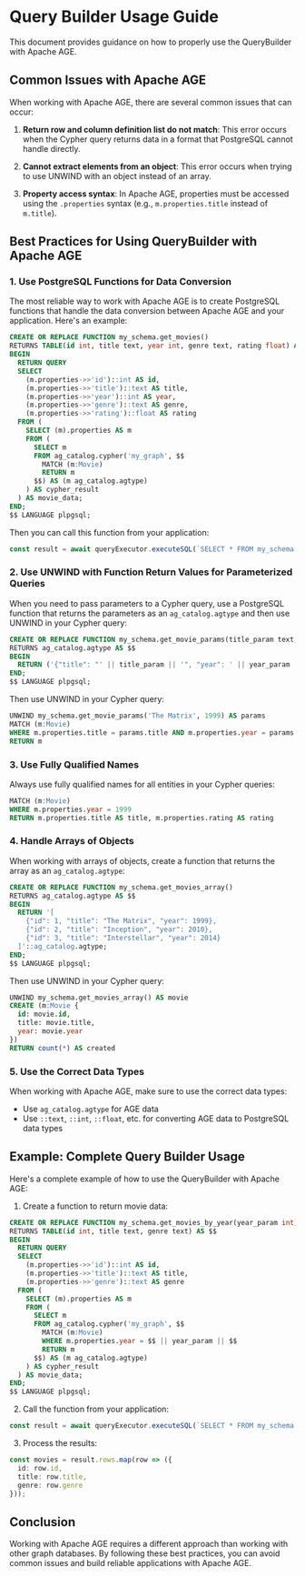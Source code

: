 # Query Builder Usage Guide

This document provides guidance on how to properly use the QueryBuilder with Apache AGE.

## Common Issues with Apache AGE

When working with Apache AGE, there are several common issues that can occur:

1. **Return row and column definition list do not match**: This error occurs when the Cypher query returns data in a format that PostgreSQL cannot handle directly.

2. **Cannot extract elements from an object**: This error occurs when trying to use UNWIND with an object instead of an array.

3. **Property access syntax**: In Apache AGE, properties must be accessed using the `.properties` syntax (e.g., `m.properties.title` instead of `m.title`).

## Best Practices for Using QueryBuilder with Apache AGE

### 1. Use PostgreSQL Functions for Data Conversion

The most reliable way to work with Apache AGE is to create PostgreSQL functions that handle the data conversion between Apache AGE and your application. Here's an example:

```sql
CREATE OR REPLACE FUNCTION my_schema.get_movies()
RETURNS TABLE(id int, title text, year int, genre text, rating float) AS $$
BEGIN
  RETURN QUERY
  SELECT 
    (m.properties->>'id')::int AS id,
    (m.properties->>'title')::text AS title,
    (m.properties->>'year')::int AS year,
    (m.properties->>'genre')::text AS genre,
    (m.properties->>'rating')::float AS rating
  FROM (
    SELECT (m).properties AS m
    FROM (
      SELECT m
      FROM ag_catalog.cypher('my_graph', $$
        MATCH (m:Movie)
        RETURN m
      $$) AS (m ag_catalog.agtype)
    ) AS cypher_result
  ) AS movie_data;
END;
$$ LANGUAGE plpgsql;
```

Then you can call this function from your application:

```typescript
const result = await queryExecutor.executeSQL(`SELECT * FROM my_schema.get_movies()`);
```

### 2. Use UNWIND with Function Return Values for Parameterized Queries

When you need to pass parameters to a Cypher query, use a PostgreSQL function that returns the parameters as an `ag_catalog.agtype` and then use UNWIND in your Cypher query:

```sql
CREATE OR REPLACE FUNCTION my_schema.get_movie_params(title_param text, year_param int)
RETURNS ag_catalog.agtype AS $$
BEGIN
  RETURN ('{"title": "' || title_param || '", "year": ' || year_param || '}')::ag_catalog.agtype;
END;
$$ LANGUAGE plpgsql;
```

Then use UNWIND in your Cypher query:

```sql
UNWIND my_schema.get_movie_params('The Matrix', 1999) AS params
MATCH (m:Movie)
WHERE m.properties.title = params.title AND m.properties.year = params.year
RETURN m
```

### 3. Use Fully Qualified Names

Always use fully qualified names for all entities in your Cypher queries:

```sql
MATCH (m:Movie)
WHERE m.properties.year = 1999
RETURN m.properties.title AS title, m.properties.rating AS rating
```

### 4. Handle Arrays of Objects

When working with arrays of objects, create a function that returns the array as an `ag_catalog.agtype`:

```sql
CREATE OR REPLACE FUNCTION my_schema.get_movies_array()
RETURNS ag_catalog.agtype AS $$
BEGIN
  RETURN '[
    {"id": 1, "title": "The Matrix", "year": 1999},
    {"id": 2, "title": "Inception", "year": 2010},
    {"id": 3, "title": "Interstellar", "year": 2014}
  ]'::ag_catalog.agtype;
END;
$$ LANGUAGE plpgsql;
```

Then use UNWIND in your Cypher query:

```sql
UNWIND my_schema.get_movies_array() AS movie
CREATE (m:Movie {
  id: movie.id,
  title: movie.title,
  year: movie.year
})
RETURN count(*) AS created
```

### 5. Use the Correct Data Types

When working with Apache AGE, make sure to use the correct data types:

- Use `ag_catalog.agtype` for AGE data
- Use `::text`, `::int`, `::float`, etc. for converting AGE data to PostgreSQL data types

## Example: Complete Query Builder Usage

Here's a complete example of how to use the QueryBuilder with Apache AGE:

1. Create a function to return movie data:

```sql
CREATE OR REPLACE FUNCTION my_schema.get_movies_by_year(year_param int)
RETURNS TABLE(id int, title text, genre text) AS $$
BEGIN
  RETURN QUERY
  SELECT 
    (m.properties->>'id')::int AS id,
    (m.properties->>'title')::text AS title,
    (m.properties->>'genre')::text AS genre
  FROM (
    SELECT (m).properties AS m
    FROM (
      SELECT m
      FROM ag_catalog.cypher('my_graph', $$
        MATCH (m:Movie)
        WHERE m.properties.year = $$ || year_param || $$
        RETURN m
      $$) AS (m ag_catalog.agtype)
    ) AS cypher_result
  ) AS movie_data;
END;
$$ LANGUAGE plpgsql;
```

2. Call the function from your application:

```typescript
const result = await queryExecutor.executeSQL(`SELECT * FROM my_schema.get_movies_by_year(1999)`);
```

3. Process the results:

```typescript
const movies = result.rows.map(row => ({
  id: row.id,
  title: row.title,
  genre: row.genre
}));
```

## Conclusion

Working with Apache AGE requires a different approach than working with other graph databases. By following these best practices, you can avoid common issues and build reliable applications with Apache AGE.
